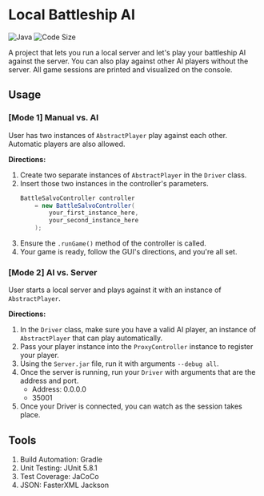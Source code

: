# Local Battleship AI
<div>
   <p>
      <a><img src="https://img.shields.io/badge/Language-Java-blue" alt="Java"></a>
      <a><img src="https://shields.io/github/languages/code-size/KiyonoKara/Local-Battleship-AI?color=ffc300" alt="Code Size"/></a>
   </p>
</div>

A project that lets you run a local server and let's play your battleship AI against the server. You can also play against other AI players without the server. All game sessions are printed and visualized on the console.

## Usage

### [Mode 1] Manual vs. AI  
User has two instances of `AbstractPlayer` play against each other. Automatic players are also allowed.  

**Directions:**
1. Create two separate instances of `AbstractPlayer` in the `Driver` class. 
2. Insert those two instances in the controller's parameters.
    ```java
    BattleSalvoController controller 
        = new BattleSalvoController(
            your_first_instance_here,
            your_second_instance_here
        );
    ```
3. Ensure the `.runGame()` method of the controller is called.
4. Your game is ready, follow the GUI's directions, and you're all set.

### [Mode 2] AI vs. Server  
User starts a local server and plays against it with an instance of `AbstractPlayer`.

**Directions:**
1. In the `Driver` class, make sure you have a valid AI player, an instance of `AbstractPlayer` that can play automatically.
2. Pass your player instance into the `ProxyController` instance to register your player.
3. Using the `Server.jar` file, run it with arguments `--debug all`.
4. Once the server is running, run your `Driver` with arguments that are the address and port.
   - Address: 0.0.0.0
   - 35001
5. Once your Driver is connected, you can watch as the session takes place.

## Tools
1. Build Automation: Gradle
2. Unit Testing: JUnit 5.8.1
3. Test Coverage: JaCoCo
4. JSON: FasterXML Jackson